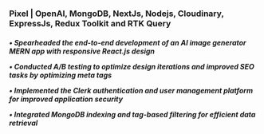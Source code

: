 <h3> Pixel | OpenAI, MongoDB, NextJs, Nodejs, Cloudinary, ExpressJs, Redux Toolkit and RTK Query </h3>

<h5>
  

• Spearheaded the end-to-end development of an AI image generator MERN app with responsive React.js design

• Conducted A/B testing to optimize design iterations and improved SEO tasks by optimizing meta tags

• Implemented the Clerk authentication and user management platform for improved application security

• Integrated MongoDB indexing and tag-based filtering for efficient data retrieval
</h5>
